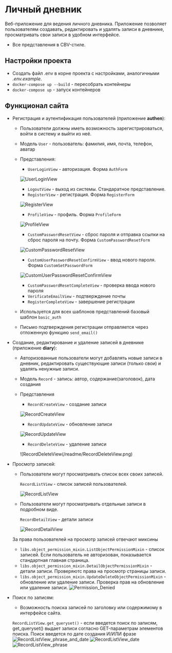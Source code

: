 # Личный дневник

Веб-приложение для ведения личного дневника. 
Приложение позволяет пользователям создавать, редактировать и удалять записи в дневнике, просматривать свои записи в удобном интерфейсе. 

+ Все представления в CBV-стиле.

## Настройки проекта
+ Создать файл .env в корне проекта с настройками, аналогичными *.env.example*.
+ ``docker-compose up --build`` - пересобрать контейнеры
+ ``docker-compose up`` - запуск контейнеров

## Функционал сайта

+ Регистрация и аутентификация пользователей (приложение **authen**):
  * Пользователи должны иметь возможность зарегистрироваться, войти в систему и выйти из неё.
  * Модель ``User`` - пользователь: фамилия, имя, почта, телефон, аватар
  * Представления:
    + ``UserLoginView`` - авторизация. Форма ``AuthForm``
    
    ![UserLoginView](/readme/AuthForm.png)
    + ``LogoutView`` - выход из системы. Стандаратное представление.
    + ``RegisterView`` - регистрация. Форма ``RegisterForm``
    
    ![RegisterView](/readme/RegisterForm.png)
    + ``ProfileView`` - профиль. Форма ``ProfileForm``
    
    ![ProfileView](/readme/ProfileForm.png)
    + ``CustomPasswordResetView`` - сброс пароля и отправка ссылки на сброс пароля на почту. Форма ``CustomPasswordResetForm``
    
    ![CustomPasswordResetView](/readme/CustomPasswordResetForm.png)
    + ``CustomUserPasswordResetConfirmView`` - ввод нового пароля. Форма ``CustomSetPasswordForm``
    
    ![CustomUserPasswordResetConfirmView](/readme/CustomSetPasswordForm.png)
    + ``CustomPasswordResetCompleteView`` - проверка ввода нового пароля
    + ``VerificateEmailView`` - подтверждение почты
    + ``RegisterCompleteView`` - завершение регистрации
  * Используется для всех шаблонов представлений базовый шаблон ``basic_auth``
  * Письмо подтверждения регистрации отправляется через отложенную функцию ``send_email()``
  
+ Создание, редактирование и удаление записей в дневнике (приложение **diary**):
  * Авторизованные пользователи могут добавлять новые записи в дневник, редактировать существующие записи (только свои) и удалять ненужные записи.
  * Модель ``Record`` - запись: автор, содержание(заголовок), дата создания
  * Представления
    + ``RecordCreateView`` - создание записи

    ![RecordCreateView](/readme/RecordCreateView.png)

    + ``RecordUpdateView`` - обновление записи
    
    ![RecordUpdateView](/readme/RecordUpdateView.png)

    + ``RecordDeleteView`` - удаление записи
    
    ![RecordDeleteView(/readme/RecordDeleteView.png)

+ Просмотр записей:
  * Пользователи могут просматривать список всех своих записей.
  
    ``RecordListView`` - список записей пользователей.
  
    ![RecordListView](/readme/RecordListView.png)
  * Пользователи могут просматривать отдельные записи в подробном виде.
  
    ``RecordDetailView`` - детали записи
  
    ![RecordDetailView](/readme/RecordDetailView.png)

  За права пользователей на просмотр записей отвечают миксины
    + ``libs.object_permission_mixin.ListObjectPermissionMixin`` - список записей. Если пользователь не авторизован, показывается стандартная главная страница.
    + ``libs.object_permission_mixin.DetailObjectPermissionMixin`` - детали записи. Проверяютс права на просмотр страницы записи.
    + ``libs.object_permission_mixin.UpdateDeleteObjectPermissionMixin`` - обновление или удаление записи. Проверка прав на обновление или удаление записи.
    ![Permission_Denied](/readme/Permission_Denied.png)
  
+ Поиск по записям: 
  * Возможность поиска записей по заголовку или содержимому в интерфейсе сайта.
  
  ``RecordListView.get_queryset()`` - если введется поиск по записям, get_queryset() выдает записи согласно GET-параметрам элементов поиска.
  Поиск введется по дате создания И/ИЛИ фразе
  ![RecordListView_phrase_and_date](/readme/RecordListView_phrase_and_date.png)
  ![RecordListView_date](/readme/RecordListView_date.png)
  ![RecordListView_phrase](/readme/RecordListView_phrase.png)



